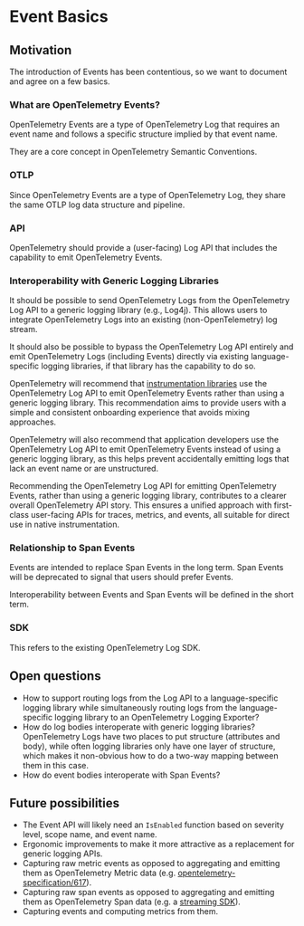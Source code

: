 # Event Basics

## Motivation

The introduction of Events has been contentious, so we want to document and agree on a few basics.

### What are OpenTelemetry Events?

OpenTelemetry Events are a type of OpenTelemetry Log that requires an event name and follows a specific structure implied by that event name.

They are a core concept in OpenTelemetry Semantic Conventions.

### OTLP

Since OpenTelemetry Events are a type of OpenTelemetry Log, they share the same OTLP log data structure and pipeline.

### API

OpenTelemetry should provide a (user-facing) Log API that includes the capability to emit OpenTelemetry Events.

### Interoperability with Generic Logging Libraries

It should be possible to send OpenTelemetry Logs from the OpenTelemetry Log API to a generic logging library (e.g., Log4j).
This allows users to integrate OpenTelemetry Logs into an existing (non-OpenTelemetry) log stream.

It should also be possible to bypass the OpenTelemetry Log API entirely and emit OpenTelemetry Logs (including Events)
directly via existing language-specific logging libraries, if that library has the capability to do so.

OpenTelemetry will recommend that
[instrumentation libraries](https://github.com/open-telemetry/opentelemetry-specification/blob/main/specification/glossary.md#instrumentation-library)
use the OpenTelemetry Log API to emit OpenTelemetry Events rather than using a generic logging library. This recommendation aims to provide users with a simple and consistent
onboarding experience that avoids mixing approaches.

OpenTelemetry will also recommend that application developers use the OpenTelemetry Log API to emit OpenTelemetry Events instead of using a generic
logging library, as this helps prevent accidentally emitting logs that lack an event name or are unstructured.

Recommending the OpenTelemetry Log API for emitting OpenTelemetry Events, rather than using a generic logging library, contributes to a clearer overall
OpenTelemetry API story. This ensures a unified approach with first-class user-facing APIs for traces, metrics, and events,
all suitable for direct use in native instrumentation.

### Relationship to Span Events

Events are intended to replace Span Events in the long term.
Span Events will be deprecated to signal that users should prefer Events.

Interoperability between Events and Span Events will be defined in the short term.

### SDK

This refers to the existing OpenTelemetry Log SDK.

## Open questions

* How to support routing logs from the Log API to a language-specific logging library
  while simultaneously routing logs from the language-specific logging library to an OpenTelemetry Logging Exporter?
* How do log bodies interoperate with generic logging libraries?
  OpenTelemetry Logs have two places to put structure (attributes and body), while often logging libraries only have one layer of structure,
  which makes it non-obvious how to do a two-way mapping between them in this case.
* How do event bodies interoperate with Span Events?

## Future possibilities

* The Event API will likely need an `IsEnabled` function based on severity level, scope name, and event name.
* Ergonomic improvements to make it more attractive as a replacement for generic logging APIs.
* Capturing raw metric events as opposed to aggregating and emitting them as OpenTelemetry Metric data
  (e.g. [opentelemetry-specification/617](https://github.com/open-telemetry/opentelemetry-specification/issues/617)).
* Capturing raw span events as opposed to aggregating and emitting them as OpenTelemetry Span data
  (e.g. a [streaming SDK](https://github.com/search?q=repo%3Aopen-telemetry%2Fopentelemetry-specification+%22streaming+sdk%22&type=issues)).
* Capturing events and computing metrics from them.
